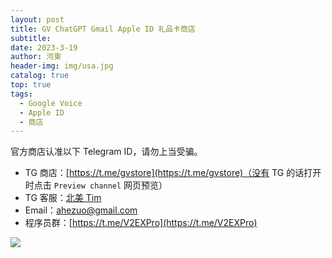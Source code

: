 ```yaml
---
layout: post
title: GV ChatGPT Gmail Apple ID 礼品卡商店
subtitle: 
date: 2023-3-19
author: 河東
header-img: img/usa.jpg
catalog: true
top: true
tags:
  - Google Voice
  - Apple ID
  - 商店
---
```


官方商店认准以下 Telegram ID，请勿上当受骗。

- TG 商店：[https://t.me/gvstore](https://t.me/gvstore)（没有 TG 的话打开时点击 `Preview channel` 网页预览）
- TG 客服：[北美 Tim](https://t.me/GV188)
- Email：<ahezuo@gmail.com>
- 程序员群：[https://t.me/V2EXPro](https://t.me/V2EXPro)

![](https://i.imgur.com/WyJJi3o.png)